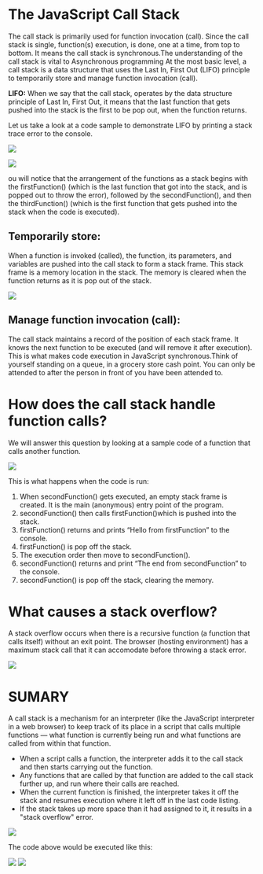 # The JavaScript Call Stack

The call stack is primarily used for function invocation (call). Since the call stack is single, function(s) execution, is done, one at a time, from top to bottom. It means the call stack is synchronous.The understanding of the call stack is vital to Asynchronous programming
At the most basic level, a call stack is a data structure that uses the Last In, First Out (LIFO) principle to temporarily store and manage function invocation (call).

**LIFO:** When we say that the call stack, operates by the data structure principle of Last In, First Out, it means that the last function that gets pushed into the stack is the first to be pop out, when the function returns.

Let us take a look at a code sample to demonstrate LIFO by printing a stack trace error to the console.

![](stack.png)

![](stack2.png)

ou will notice that the arrangement of the functions as a stack begins with the firstFunction() (which is the last function that got into the stack, and is popped out to throw the error), followed by the secondFunction(), and then the thirdFunction() (which is the first function that gets pushed into the stack when the code is executed).

## Temporarily store:
When a function is invoked (called), the function, its parameters, and variables are pushed into the call stack to form a stack frame. This stack frame is a memory location in the stack. The memory is cleared when the function returns as it is pop out of the stack.

![](stack3.png)

## Manage function invocation (call):
The call stack maintains a record of the position of each stack frame. It knows the next function to be executed (and will remove it after execution). This is what makes code execution in JavaScript synchronous.Think of yourself standing on a queue, in a grocery store cash point. You can only be attended to after the person in front of you have been attended to.

# How does the call stack handle function calls?
We will answer this question by looking at a sample code of a function that calls another function. 

![](stack4.png)

This is what happens when the code is run:

1. When secondFunction() gets executed, an empty stack frame is created. It is the main (anonymous) entry point of the program.
2. secondFunction() then calls firstFunction()which is pushed into the stack.
3. firstFunction() returns and prints “Hello from firstFunction” to the console.
4. firstFunction() is pop off the stack.
5. The execution order then move to secondFunction().
6. secondFunction() returns and print “The end from secondFunction” to the console.
7. secondFunction() is pop off the stack, clearing the memory.

# What causes a stack overflow?
A stack overflow occurs when there is a recursive function (a function that calls itself) without an exit point. The browser (hosting environment) has a maximum stack call that it can accomodate before throwing a stack error.

![](stack5.png)


# SUMARY 

A call stack is a mechanism for an interpreter (like the JavaScript interpreter in a web browser) to keep track of its place in a script that calls multiple functions — what function is currently being run and what functions are called from within that function.

- When a script calls a function, the interpreter adds it to the call stack and then starts carrying out the function.
- Any functions that are called by that function are added to the call stack further up, and run where their calls are reached.
- When the current function is finished, the interpreter takes it off the stack and resumes execution where it left off in the last code listing.
- If the stack takes up more space than it had assigned to it, it results in a "stack overflow" error.

![](stack6.png)

The code above would be executed like this:

![](stack7.png)
![](stack8.png)

















